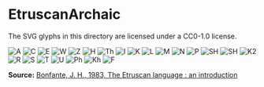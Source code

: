 # EtruscanArchaic
The SVG glyphs in this directory are licensed under a CC0-1.0 license.

![A](./EtruscanArchaicA-01.svg) ![C](./EtruscanArchaicC-01.svg) ![E](./EtruscanArchaicE-01.svg) ![W](./EtruscanArchaicW-01.svg) ![Z](./EtruscanArchaicZ-01.svg) ![H](./EtruscanArchaicH-01.svg) ![Th](./EtruscanArchaicTh-01.svg) ![I](./EtruscanArchaicI-01.svg) ![K](./EtruscanArchaicK-01.svg) ![L](./EtruscanArchaicL-01.svg) ![M](./EtruscanArchaicM-01.svg) ![N](./EtruscanArchaicN-01.svg) ![P](./EtruscanArchaicP-01.svg) ![SH](./EtruscanArchaicSH-01.svg) ![SH](./EtruscanArchaicSH-02.svg) ![K2](./EtruscanArchaicK2-01.svg) ![R](./EtruscanArchaicR-03.svg) ![S](./EtruscanArchaicS-02.svg) ![T](./EtruscanArchaicT-01.svg) ![U](./EtruscanArchaicU-01.svg) ![Ph](./EtruscanArchaicPh-01.svg) ![Kh](./EtruscanArchaicKh-01.svg) ![F](./EtruscanArchaicF-01.svg) 

**Source:** [Bonfante, J. H., 1983, The Etruscan language : an introduction](https://archive.org/details/etruscanlanguage0000bonf/page/64)